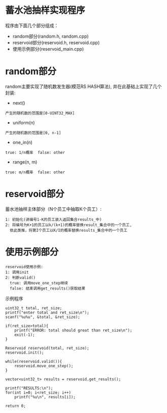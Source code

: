 蓄水池抽样实现程序
==========================

程序由下面几个部分组成：

* random部分(random.h, random.cpp)
* reservoid部分(reservoid.h, reservoid.cpp)
* 使用示例部分(reservoid_main.cpp)

random部分
=============================

random主要实现了随机数发生器(模范RS HASH算法),
并在此基础上实现了几个封装:

* next()

```
产生的随机数的范围是[0-UINT32_MAX]
```

* uniform(n)

```
产生的随机数的范围是[0, n-1]
```

* one_in(n)

```
true: 1/n概率  false: other
```

* range(n, m)

```
true: m/n概率  false: other
```

reservoid部分
=============================

蓄水池抽样主体部分（N个员工中抽取K个员工）:

```
1: 初始化(讲编号1-K的员工装入返回集合results_中)
2: 将编号为K+1的员工以k/(k+1)的概率替换result_集合中的一个员工,
  依此类推，将第I个员工以K/I的概率替换results_集合中的一个员工
```

使用示例部分
=============================


```
reservoid使用示例:
1: 调用init
2: 判断valid() 
  true: 调用move_one_step继续
  false: 结束调用get_results()获取结果
```

示例程序


    uint32_t total, ret_size;
    printf("enter total and ret_size\n");
    scanf("%u%u", &total, &ret_size);
    
    if(ret_size>total){
        printf("ERROR: total should great than ret_size\n");
        exit(-1);
    }
   
    Reservoid reservoid(total, ret_size); 
    reservoid.init();
    
    while(reservoid.valid()){
        reservoid.move_one_step();
    }

    vector<uint32_t> results = reservoid.get_results();

    printf("RESULTS:\n");
    for(int i=0; i<ret_size; i++)
        printf("%u\n", results[i]);

    return 0;
